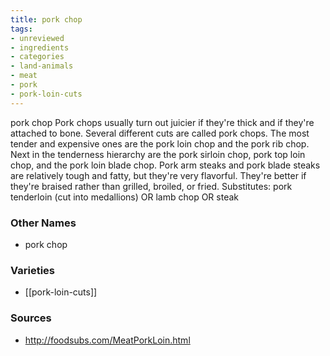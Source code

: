 ```yaml
---
title: pork chop
tags:
- unreviewed
- ingredients
- categories
- land-animals
- meat
- pork
- pork-loin-cuts
---
```

pork chop Pork chops usually turn out juicier if they're thick and if they're attached to bone. Several different cuts are called pork chops. The most tender and expensive ones are the pork loin chop and the pork rib chop. Next in the tenderness hierarchy are the pork sirloin chop, pork top loin chop, and the pork loin blade chop. Pork arm steaks and pork blade steaks are relatively tough and fatty, but they're very flavorful. They're better if they're braised rather than grilled, broiled, or fried. Substitutes: pork tenderloin (cut into medallions) OR lamb chop OR steak

### Other Names

* pork chop

### Varieties

* [[pork-loin-cuts]]

### Sources
* http://foodsubs.com/MeatPorkLoin.html
